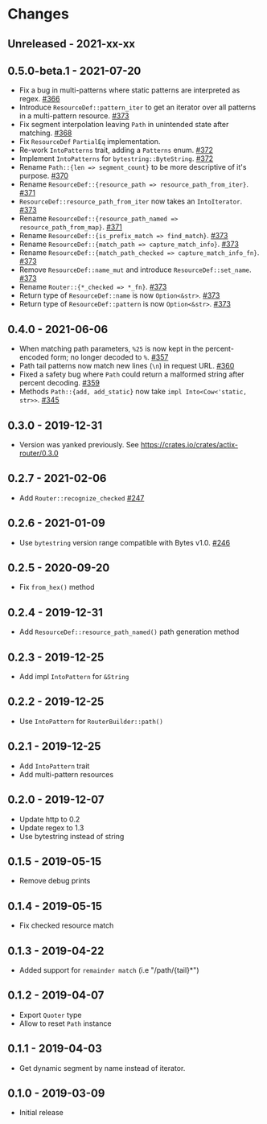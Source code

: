 # Changes

## Unreleased - 2021-xx-xx


## 0.5.0-beta.1 - 2021-07-20
* Fix a bug in multi-patterns where static patterns are interpreted as regex. [#366]
* Introduce `ResourceDef::pattern_iter` to get an iterator over all patterns in a multi-pattern resource. [#373]
* Fix segment interpolation leaving `Path` in unintended state after matching. [#368]
* Fix `ResourceDef` `PartialEq` implementation.
* Re-work `IntoPatterns` trait, adding a `Patterns` enum. [#372]
* Implement `IntoPatterns` for `bytestring::ByteString`. [#372]
* Rename `Path::{len => segment_count}` to be more descriptive of it's purpose. [#370]
* Rename `ResourceDef::{resource_path => resource_path_from_iter}`. [#371]
* `ResourceDef::resource_path_from_iter` now takes an `IntoIterator`. [#373]
* Rename `ResourceDef::{resource_path_named => resource_path_from_map}`. [#371]
* Rename `ResourceDef::{is_prefix_match => find_match}`. [#373]
* Rename `ResourceDef::{match_path => capture_match_info}`. [#373]
* Rename `ResourceDef::{match_path_checked => capture_match_info_fn}`. [#373]
* Remove `ResourceDef::name_mut` and introduce `ResourceDef::set_name`. [#373]
* Rename `Router::{*_checked => *_fn}`. [#373]
* Return type of `ResourceDef::name` is now `Option<&str>`. [#373]
* Return type of `ResourceDef::pattern` is now `Option<&str>`. [#373]

[#368]: https://github.com/actix/actix-net/pull/368
[#366]: https://github.com/actix/actix-net/pull/366
[#368]: https://github.com/actix/actix-net/pull/368
[#370]: https://github.com/actix/actix-net/pull/370
[#371]: https://github.com/actix/actix-net/pull/371
[#372]: https://github.com/actix/actix-net/pull/372
[#373]: https://github.com/actix/actix-net/pull/373


## 0.4.0 - 2021-06-06
* When matching path parameters, `%25` is now kept in the percent-encoded form; no longer decoded to `%`. [#357]
* Path tail patterns now match new lines (`\n`) in request URL. [#360]
* Fixed a safety bug where `Path` could return a malformed string after percent decoding. [#359]
* Methods `Path::{add, add_static}` now take `impl Into<Cow<'static, str>>`. [#345]

[#345]: https://github.com/actix/actix-net/pull/345
[#357]: https://github.com/actix/actix-net/pull/357
[#359]: https://github.com/actix/actix-net/pull/359
[#360]: https://github.com/actix/actix-net/pull/360


## 0.3.0 - 2019-12-31
* Version was yanked previously. See https://crates.io/crates/actix-router/0.3.0


## 0.2.7 - 2021-02-06
* Add `Router::recognize_checked` [#247]

[#247]: https://github.com/actix/actix-net/pull/247


## 0.2.6 - 2021-01-09
* Use `bytestring` version range compatible with Bytes v1.0. [#246]

[#246]: https://github.com/actix/actix-net/pull/246


## 0.2.5 - 2020-09-20
* Fix `from_hex()` method


## 0.2.4 - 2019-12-31
* Add `ResourceDef::resource_path_named()` path generation method


## 0.2.3 - 2019-12-25
* Add impl `IntoPattern` for `&String`


## 0.2.2 - 2019-12-25
* Use `IntoPattern` for `RouterBuilder::path()`


## 0.2.1 - 2019-12-25
* Add `IntoPattern` trait
* Add multi-pattern resources


## 0.2.0 - 2019-12-07
* Update http to 0.2
* Update regex to 1.3
* Use bytestring instead of string


## 0.1.5 - 2019-05-15
* Remove debug prints


## 0.1.4 - 2019-05-15
* Fix checked resource match


## 0.1.3 - 2019-04-22
* Added support for `remainder match` (i.e "/path/{tail}*")


## 0.1.2 - 2019-04-07
* Export `Quoter` type
* Allow to reset `Path` instance


## 0.1.1 - 2019-04-03
* Get dynamic segment by name instead of iterator.


## 0.1.0 - 2019-03-09
* Initial release
